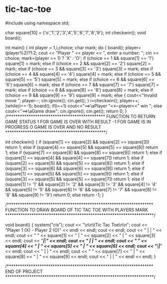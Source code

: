 # tic-tac-toe

#include <iostream>
using namespace std;

char square[10] = {'o','1','2','3','4','5','6','7','8','9'};
int checkwin();
void board();

int main()
{
	int player = 1,i,choice;
	char mark;
	do
	{
		board();
		player=(player%2)?1:2;
		cout << "Player " << player << ", enter a number:  ";
		cin >> choice;
		mark=(player == 1) ? 'X' : 'O';
		if (choice == 1 && square[1] == '1')
			square[1] = mark;
		else if (choice == 2 && square[2] == '2')
			square[2] = mark;
		else if (choice == 3 && square[3] == '3')
			square[3] = mark;
		else if (choice == 4 && square[4] == '4')
			square[4] = mark;
		else if (choice == 5 && square[5] == '5')
			square[5] = mark;
		else if (choice == 6 && square[6] == '6')
			square[6] = mark;
		else if (choice == 7 && square[7] == '7')
			square[7] = mark;
		else if (choice == 8 && square[8] == '8')
			square[8] = mark;
		else if (choice == 9 && square[9] == '9')
			square[9] = mark;
		else
		{
			cout<<"Invalid move ";
			player--;
			cin.ignore();
			cin.get();
		}
		i=checkwin();
		player++;
	}while(i==-1);
	board();
	if(i==1)
		cout<<"==>\aPlayer "<<--player<<" win ";
	else
		cout<<"==>\aGame draw";
	cin.ignore();
	cin.get();
	return 0;
}
/*********************************************
	FUNCTION TO RETURN GAME STATUS
	1 FOR GAME IS OVER WITH RESULT
	-1 FOR GAME IS IN PROGRESS
	O GAME IS OVER AND NO RESULT
**********************************************/

int checkwin()
{
	if (square[1] == square[2] && square[2] == square[3])
		return 1;
	else if (square[4] == square[5] && square[5] == square[6])
		return 1;
	else if (square[7] == square[8] && square[8] == square[9])
		return 1;
	else if (square[1] == square[4] && square[4] == square[7])
		return 1;
	else if (square[2] == square[5] && square[5] == square[8])
		return 1;
	else if (square[3] == square[6] && square[6] == square[9])
		return 1;
	else if (square[1] == square[5] && square[5] == square[9])
		return 1;
	else if (square[3] == square[5] && square[5] == square[7])
		return 1;
	else if (square[1] != '1' && square[2] != '2' && square[3] != '3' && square[4] != '4' && square[5] != '5' && square[6] != '6' && square[7] != '7' && square[8] != '8' && square[9] != '9')
		return 0;
	else
		return -1;
}


/*******************************************************************
     FUNCTION TO DRAW BOARD OF TIC TAC TOE WITH PLAYERS MARK
********************************************************************/


void board()
{
	system("cls");
	cout << "\n\n\tTic Tac Toe\n\n";
	cout << "Player 1 (X)  -  Player 2 (O)" << endl << endl;
	cout << endl;
	cout << "     |     |     " << endl;
	cout << "  " << square[1] << "  |  " << square[2] << "  |  " << square[3] << endl;
	cout << "_____|_____|_____" << endl;
	cout << "     |     |     " << endl;
	cout << "  " << square[4] << "  |  " << square[5] << "  |  " << square[6] << endl;
	cout << "_____|_____|_____" << endl;
	cout << "     |     |     " << endl;
	cout << "  " << square[7] << "  |  " << square[8] << "  |  " << square[9] << endl;
	cout << "     |     |     " << endl << endl;
}

/*******************************************************************
				END OF PROJECT
********************************************************************/
